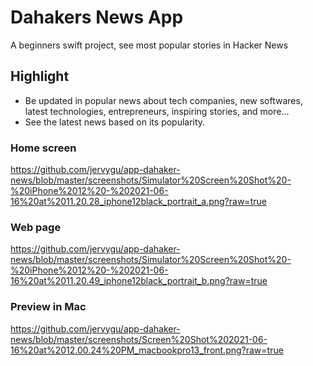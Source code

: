 # Dahakers News App

A beginners swift project, see most popular stories in Hacker News

## Highlight

- Be updated in popular news about tech companies, new softwares, latest technologies, entrepreneurs, inspiring stories, and more...
- See the latest news based on its popularity.



### Home screen
https://github.com/jervygu/app-dahaker-news/blob/master/screenshots/Simulator%20Screen%20Shot%20-%20iPhone%2012%20-%202021-06-16%20at%2011.20.28_iphone12black_portrait_a.png?raw=true



### Web page
https://github.com/jervygu/app-dahaker-news/blob/master/screenshots/Simulator%20Screen%20Shot%20-%20iPhone%2012%20-%202021-06-16%20at%2011.20.49_iphone12black_portrait_b.png?raw=true

### Preview in Mac
https://github.com/jervygu/app-dahaker-news/blob/master/screenshots/Screen%20Shot%202021-06-16%20at%2012.00.24%20PM_macbookpro13_front.png?raw=true

